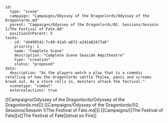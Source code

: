
```RpgManager4
id: 
  type: "scene"
  campaign: "Campaigns/Odyssey of the Dragonlords/Odyssey of the Dragonlords.md"
  parent: "Campaigns/Odyssey of the Dragonlords/02. Sessions/Sessoin 1/The Festival of Fate.md"
  positionInParent: 5
tasks: 
  - id: "d4498542-7c49-41a5-a872-a241a82477a6"
    priority: 1
    name: "Complete Scene"
    description: "Complete Scene Seaside Ampitheatre"
    type: "creation"
    status: "proposed"
data: 
  description: "As the players watch a play that is a comedic retelling of how the dragonlords settle Thylea, panic and screams break out. As a storm rolls in, monsters attack the festival."
  scenetype: "combat"
  externalactions: true
```

[[Campaigns/Odyssey of the Dragonlords/Odyssey of the Dragonlords.md|]]
[[Campaigns/Odyssey of the Dragonlords/02. Sessions/Sessoin 1/The Festival of Fate.md|]]
[[Campaigns/[[The Festival of Fate]]v[[The Festival of Fate]]stival on Fire]]